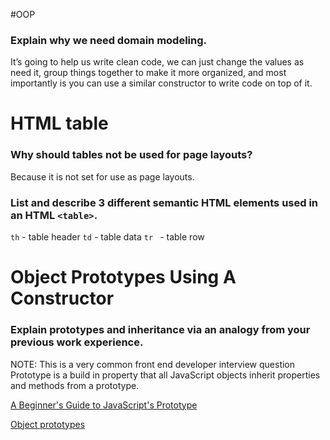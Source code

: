 #OOP

### Explain why we need domain modeling.
It’s going to help us write clean code, we can just change the values as need it, group things together to make it more organized, and most importantly is you can use a similar constructor to write code on top of it. 

# HTML table 

### Why should tables not be used for page layouts?
Because it is not set for use as page layouts. 
### List and describe 3 different semantic HTML elements used in an HTML `<table>`.
` th `  - table header
` td `  - table data
` tr  `  - table row

# Object Prototypes Using A Constructor
### Explain prototypes and inheritance via an analogy from your previous work experience.
NOTE: This is a very common front end developer interview question
Prototype is a build in property that all JavaScript objects inherit properties and methods from a prototype.


[A Beginner's Guide to JavaScript's Prototype](https://ui.dev/beginners-guide-to-javascript-prototype)

[Object prototypes](https://developer.mozilla.org/en-US/docs/Learn/JavaScript/Objects/Object_prototypes)


